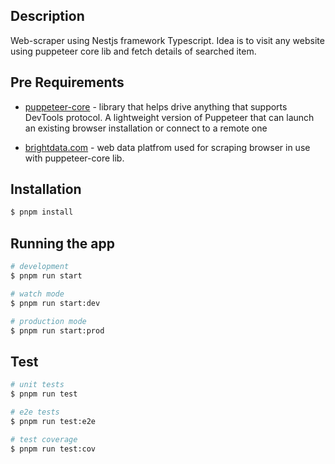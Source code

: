 ## Description

Web-scraper using Nestjs framework Typescript. Idea is to visit any website using puppeteer core lib and fetch details of searched item.

## Pre Requirements

* [puppeteer-core](https://www.npmjs.com/package/puppeteer-core) -  library that helps drive anything that supports DevTools protocol. A lightweight version of Puppeteer that can launch an existing browser installation or connect to a remote one

* [brightdata.com](https://brightdata.com/products/scraping-browser) - web data platfrom used for scraping browser in use with puppeteer-core lib.

## Installation

```bash
$ pnpm install
```

## Running the app

```bash
# development
$ pnpm run start

# watch mode
$ pnpm run start:dev

# production mode
$ pnpm run start:prod
```

## Test

```bash
# unit tests
$ pnpm run test

# e2e tests
$ pnpm run test:e2e

# test coverage
$ pnpm run test:cov
```